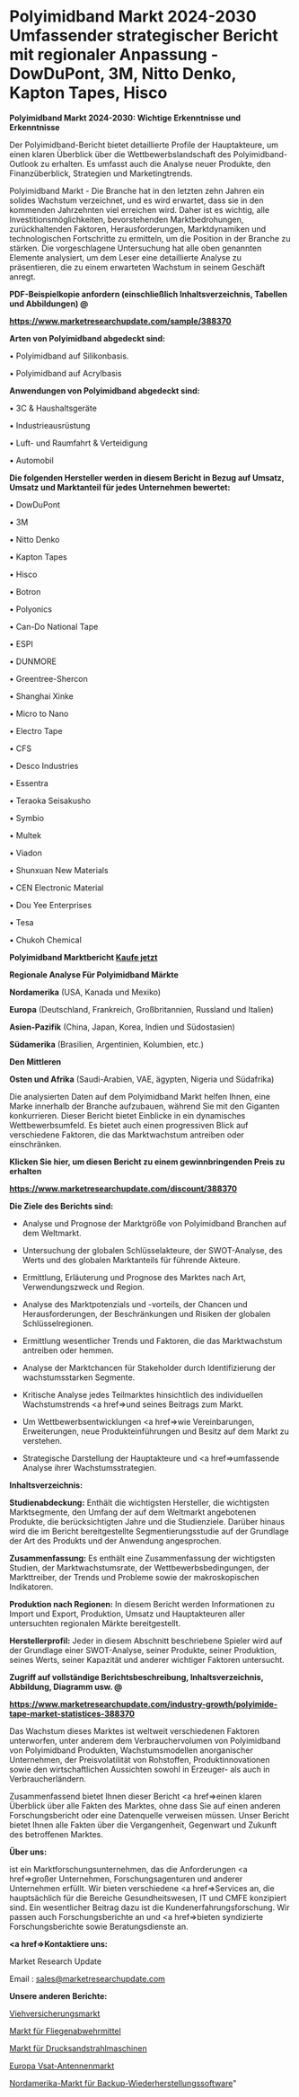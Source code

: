 # Polyimidband Markt 2024-2030 Umfassender strategischer Bericht mit regionaler Anpassung - DowDuPont, 3M, Nitto Denko, Kapton Tapes, Hisco

<strong>Polyimidband Markt 2024-2030: Wichtige Erkenntnisse und Erkenntnisse</strong>

Der Polyimidband-Bericht bietet detaillierte Profile der Hauptakteure, um einen klaren Überblick über die Wettbewerbslandschaft des Polyimidband-Outlook zu erhalten. Es umfasst auch die Analyse neuer Produkte, den Finanzüberblick, Strategien und Marketingtrends.

Polyimidband Markt - Die Branche hat in den letzten zehn Jahren ein solides Wachstum verzeichnet, und es wird erwartet, dass sie in den kommenden Jahrzehnten viel erreichen wird. Daher ist es wichtig, alle Investitionsmöglichkeiten, bevorstehenden Marktbedrohungen, zurückhaltenden Faktoren, Herausforderungen, Marktdynamiken und technologischen Fortschritte zu ermitteln, um die Position in der Branche zu stärken. Die vorgeschlagene Untersuchung hat alle oben genannten Elemente analysiert, um dem Leser eine detaillierte Analyse zu präsentieren, die zu einem erwarteten Wachstum in seinem Geschäft anregt.



<strong><b>PDF-Beispielkopie anfordern (einschließlich Inhaltsverzeichnis, Tabellen und Abbildungen) @ </b></strong>

<strong><a href=https://www.marketresearchupdate.com/sample/388370>

<strong>https://www.marketresearchupdate.com/sample/388370</u></a></strong></strong>



<strong>Arten von Polyimidband abgedeckt sind:</strong>

• Polyimidband auf Silikonbasis.

• Polyimidband auf Acrylbasis



<strong>Anwendungen von Polyimidband abgedeckt sind:</strong>

• 3C & Haushaltsgeräte

• Industrieausrüstung

• Luft- und Raumfahrt & Verteidigung

• Automobil



<strong>Die folgenden Hersteller werden in diesem Bericht in Bezug auf Umsatz, Umsatz und Marktanteil für jedes Unternehmen bewertet:</strong>

• DowDuPont

• 3M

• Nitto Denko

• Kapton Tapes

• Hisco

• Botron

• Polyonics

• Can-Do National Tape

• ESPI

• DUNMORE

• Greentree-Shercon

• Shanghai Xinke

• Micro to Nano

• Electro Tape

• CFS

• Desco Industries

• Essentra

• Teraoka Seisakusho

• Symbio

• Multek

• Viadon

• Shunxuan New Materials

• CEN Electronic Material

• Dou Yee Enterprises

• Tesa

• Chukoh Chemical



<strong>Polyimidband Marktbericht <a href=https://www.marketresearchupdate.com/buynow/388370>Kaufe jetzt</a></strong>



<strong>Regionale Analyse Für Polyimidband Märkte</strong>



<strong>Nordamerika</strong> (USA, Kanada und Mexiko)



<strong>Europa</strong> (Deutschland, Frankreich, Großbritannien, Russland und Italien)



<strong>Asien-Pazifik</strong> (China, Japan, Korea, Indien und Südostasien)



<strong>Südamerika</strong> (Brasilien, Argentinien, Kolumbien, etc.)



<strong>Den Mittleren</strong> 

<strong>Osten und Afrika</strong> (Saudi-Arabien, VAE, ägypten, Nigeria und Südafrika)

Die analysierten Daten auf dem Polyimidband Markt helfen Ihnen, eine Marke innerhalb der Branche aufzubauen, während Sie mit den Giganten konkurrieren. Dieser Bericht bietet Einblicke in ein dynamisches Wettbewerbsumfeld. Es bietet auch einen progressiven Blick auf verschiedene Faktoren, die das Marktwachstum antreiben oder einschränken.



<strong>Klicken Sie hier, um diesen Bericht zu einem gewinnbringenden Preis zu erhalten
</strong>

<strong><a href=https://www.marketresearchupdate.com/discount/388370>https://www.marketresearchupdate.com/discount/388370</b></u></strong></a>



<strong>Die Ziele des Berichts sind:</strong>

- Analyse und Prognose der Marktgröße von Polyimidband Branchen auf dem Weltmarkt.

- Untersuchung der globalen Schlüsselakteure, der SWOT-Analyse, des Werts und des globalen Marktanteils für führende Akteure.

- Ermittlung, Erläuterung und Prognose des Marktes nach Art, Verwendungszweck und Region.

- Analyse des Marktpotenzials und -vorteils, der Chancen und Herausforderungen, der Beschränkungen und Risiken der globalen Schlüsselregionen.

- Ermittlung wesentlicher Trends und Faktoren, die das Marktwachstum antreiben oder hemmen.

- Analyse der Marktchancen für Stakeholder durch Identifizierung der wachstumsstarken Segmente.

- Kritische Analyse jedes Teilmarktes hinsichtlich des individuellen Wachstumstrends <a href=>und</a> seines Beitrags zum Markt.

- Um Wettbewerbsentwicklungen <a href=>wie</a> Vereinbarungen, Erweiterungen, neue Produkteinführungen und Besitz auf dem Markt zu verstehen.

- Strategische Darstellung der Hauptakteure und <a href=>umfas</a>sende Analyse ihrer Wachstumsstrategien.



<strong>Inhaltsverzeichnis:</strong>



<strong>Studienabdeckung:</strong> Enthält die wichtigsten Hersteller, die wichtigsten Marktsegmente, den Umfang der auf dem Weltmarkt angebotenen Produkte, die berücksichtigten Jahre und die Studienziele. Darüber hinaus wird die im Bericht bereitgestellte Segmentierungsstudie auf der Grundlage der Art des Produkts und der Anwendung angesprochen.



<strong>Zusammenfassung:</strong> Es enthält eine Zusammenfassung der wichtigsten Studien, der Marktwachstumsrate, der Wettbewerbsbedingungen, der Markttreiber, der Trends und Probleme sowie der makroskopischen Indikatoren.



<strong>Produktion nach Regionen:</strong> In diesem Bericht werden Informationen zu Import und Export, Produktion, Umsatz und Hauptakteuren aller untersuchten regionalen Märkte bereitgestellt.



<strong>Herstellerprofil:</strong> Jeder in diesem Abschnitt beschriebene Spieler wird auf der Grundlage einer SWOT-Analyse, seiner Produkte, seiner Produktion, seines Werts, seiner Kapazität und anderer wichtiger Faktoren untersucht.



<strong><b>Zugriff auf vollständige Berichtsbeschreibung, Inhaltsverzeichnis, Abbildung, Diagramm usw. @ </b></strong>

<strong><a href=https://www.marketresearchupdate.com/industry-growth/polyimide-tape-market-statistices-388370>https://www.marketresearchupdate.com/industry-growth/polyimide-tape-market-statistices-388370</a></strong>

Das Wachstum dieses Marktes ist weltweit verschiedenen Faktoren unterworfen, unter anderem dem Verbrauchervolumen von Polyimidband von Polyimidband Produkten, Wachstumsmodellen anorganischer Unternehmen, der Preisvolatilität von Rohstoffen, Produktinnovationen sowie den wirtschaftlichen Aussichten sowohl in Erzeuger- als auch in Verbraucherländern.

Zusammenfassend bietet Ihnen dieser Bericht <a href=>einen</a> klaren Überblick über alle Fakten des Marktes, ohne dass Sie auf einen anderen Forschungsbericht oder eine Datenquelle verweisen müssen. Unser Bericht bietet Ihnen alle Fakten über die Vergangenheit, Gegenwart und Zukunft des betroffenen Marktes.



<strong>Über uns:</strong>

 ist ein Marktforschungsunternehmen, das die Anforderungen <a href=>großer</a> Unternehmen, Forschungsagenturen und anderer Unternehmen erfüllt. Wir bieten verschiedene <a href=>Services</a> an, die hauptsächlich für die Bereiche Gesundheitswesen, IT und CMFE konzipiert sind. Ein wesentlicher Beitrag dazu ist die Kundenerfahrungsforschung. Wir passen auch Forschungsberichte an und <a href=>bieten</a> syndizierte Forschungsberichte sowie Beratungsdienste an.



<strong><a href=>Kontaktiere uns:</a></strong>

Market Research Update

Email : sales@marketresearchupdate.com



<strong>Unsere anderen Berichte:</strong>

<a href=https://www.linkedin.com/pulse/livestock-insurance-market-2023-top-leading>Viehversicherungsmarkt</a>

<a href=https://www.linkedin.com/pulse/flies-repellent-market-2023-remarking-enormous>Markt für Fliegenabwehrmittel</a>

<a href=https://www.linkedin.com/pulse/pressure-sandblasting-machine-market-analysis>Markt für Drucksandstrahlmaschinen</a>

<a href=https://www.linkedin.com/pulse/europe-vsat-antennas-market-2023-industry-outlook-present>Europa Vsat-Antennenmarkt</a>

<a href=https://www.linkedin.com/pulse/north-america-backup-recovery-software-market-dyp1f/>Nordamerika-Markt für Backup-Wiederherstellungssoftware</a>"
